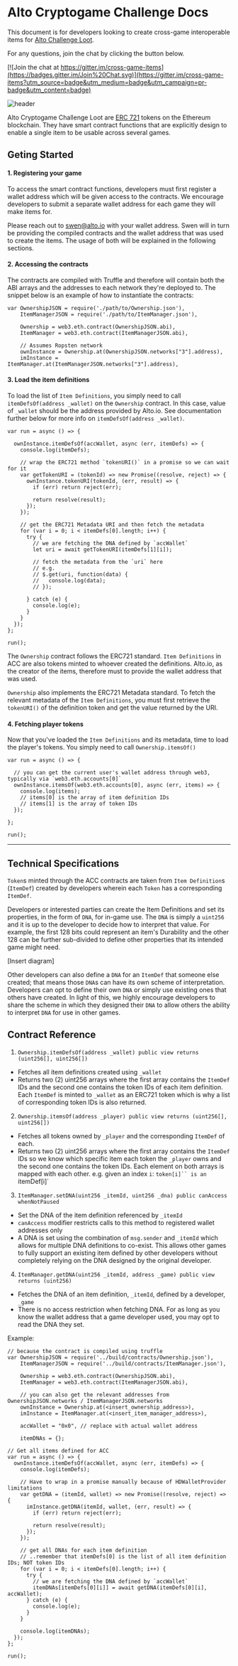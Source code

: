 # Alto Cryptogame Challenge Docs

This document is for developers looking to create cross-game interoperable items for [Alto Challenge Loot](https://loot.alto.io).

For any questions, join the chat by clicking the button below.

[![Join the chat at https://gitter.im/cross-game-items](https://badges.gitter.im/Join%20Chat.svg)](https://gitter.im/cross-game-items?utm_source=badge&utm_medium=badge&utm_campaign=pr-badge&utm_content=badge)

![header](images/showcase.png)

Alto Cryptogame Challenge Loot are [ERC 721](http://erc721.org/) tokens on the Ethereum blockchain. They have smart contract functions that are explicitly design to enable a single item to be usable across several games.

## Geting Started

#### 1. Registering your game

To access the smart contract functions, developers must first register a wallet address which will be given access to the contracts. We encourage developers to submit a separate wallet address for each game they will make items for.

Please reach out to [swen@alto.io](mailto://swen@alto.io) with your wallet address. Swen will in turn be providing the compiled contracts and the wallet address that was used to create the items. The usage of both will be explained in the following sections.

#### 2. Accessing the contracts

The contracts are compiled with Truffle and therefore will contain both the ABI arrays and the addresses to each network they're deployed to. The snippet below is an example of how to instantiate the contracts:

```
var OwnershipJSON = require('./path/to/Ownership.json'),
    ItemManagerJSON = require('./path/to/ItemManager.json'),

    Ownership = web3.eth.contract(OwnershipJSON.abi),
    ItemManager = web3.eth.contract(ItemManagerJSON.abi),

    // Assumes Ropsten network
    ownInstance = Ownership.at(OwnershipJSON.networks["3"].address),
    imInstance = ItemManager.at(ItemManagerJSON.networks["3"].address),
```

#### 3. Load the item definitions

To load the list of `Item Definitions`, you simply need to call `itemDefsOf(address _wallet)` on the `Ownership` contract. In this case, value of `_wallet` should be the address provided by Alto.io. See documentation further below for more info on `itemDefsOf(address _wallet)`.

```
var run = async () => {

  ownInstance.itemDefsOf(accWallet, async (err, itemDefs) => {
    console.log(itemDefs);

    // wrap the ERC721 method `tokenURI()` in a promise so we can wait for it
    var getTokenURI = (tokenId) => new Promise((resolve, reject) => {
      ownInstance.tokenURI(tokenId, (err, result) => {
        if (err) return reject(err);

        return resolve(result);
      });
    });

    // get the ERC721 Metadata URI and then fetch the metadata
    for (var i = 0; i < itemDefs[0].length; i++) {
      try {
        // we are fetching the DNA defined by `accWallet`
        let uri = await getTokenURI(itemDefs[1][i]);

        // fetch the metadata from the `uri` here
        // e.g.
        // $.get(uri, function(data) {
        //   console.log(data);
        // });

      } catch (e) {
        console.log(e);
      }
    }
  });
};

run();
```

The `Ownership` contract follows the ERC721 standard. `Item Definitions` in ACC are also tokens minted to whoever created the definitions. Alto.io, as the creator of the items, therefore must to provide the wallet address that was used.

`Ownership` also implements the ERC721 Metadata standard. To fetch the relevant metadata of the `Item Definitions`, you must first retrieve the `tokenURI()` of the definition token and get the value returned by the URI.

#### 4. Fetching player tokens

Now that you've loaded the `Item Definitions` and its metadata, time to load the player's tokens. You simply need to call `Ownership.itemsOf()`

```
var run = async () => {

  // you can get the current user's wallet address through web3, typically via `web3.eth.accounts[0]`
  ownInstance.itemsOf(web3.eth.accounts[0], async (err, items) => {
    console.log(items);
    // items[0] is the array of item definition IDs
    // items[1] is the array of token IDs
  });

};

run();
```

-----

## Technical Specifications


`Token`s minted through the ACC contracts are taken from `Item Definition`s (`ItemDef`) created by developers wherein each `Token` has a corresponding `ItemDef`.

Developers or interested parties can create the Item Definitions and set its properties, in the form of `DNA`, for in-game use. The `DNA` is simply a `uint256` and it is up to the developer to decide how to interpret that value. For example, the first 128 bits could represent an item's Durability and the other 128 can be further sub-divided to define other properties that its intended game might need.

[Insert diagram]

Other developers can also define a `DNA` for an `ItemDef` that someone else created; that means those `DNA`s can have its own scheme of interpretation. Developers can opt to define their own `DNA` or simply use existing ones that others have created. In light of this, we highly encourage developers to share the scheme in which they designed their `DNA` to allow others the ability to interpret `DNA` for use in other games.

## Contract Reference

1. `Ownership.itemDefsOf(address _wallet) public view returns (uint256[], uint256[])`
  - Fetches all item definitions created using `_wallet`
  - Returns two (2) uint256 arrays where the first array contains the `ItemDef` IDs and the second one contains the token IDs of each item definition. Each `ItemDef` is minted to `_wallet` as an ERC721 token which is why a list of corresponding token IDs is also returned.
2. `Ownership.itemsOf(address _player) public view returns (uint256[], uint256[])`
  - Fetches all tokens owned by `_player` and the corresponding `ItemDef` of each.
  - Returns two (2) uint256 arrays where the first array contains the `ItemDef` IDs so we know which specific item each token the `_player` owns and the second one contains the token IDs. Each element on both arrays is mapped with each other. e.g. given an index `i`: `token[i]`` is an `itemDef[i]`
3. `ItemManager.setDNA(uint256 _itemId, uint256 _dna) public canAccess whenNotPaused`
  - Set the DNA of the item definition referenced by `_itemId`
  - `canAccess` modifier restricts calls to this method to registered wallet addresses only
  - A DNA is set using the combination of `msg.sender` and `_itemId` which allows for multiple DNA definitions to co-exist. This allows other games to fully support an existing item defined by other developers without completely relying on the DNA designed by the original developer.

4. `ItemManager.getDNA(uint256 _itemId, address _game) public view returns (uint256)`
  - Fetches the DNA of an item definition, `_itemId`, defined by a developer, `_game`
  - There is no access restriction when fetching DNA. For as long as you know the wallet address that a game developer used, you may opt to read the DNA they set.

Example:

```
// because the contract is compiled using truffle
var OwnershipJSON = require('../build/contracts/Ownership.json'),
    ItemManagerJSON = require('../build/contracts/ItemManager.json'),

    Ownership = web3.eth.contract(OwnershipJSON.abi),
    ItemManager = web3.eth.contract(ItemManagerJSON.abi),

    // you can also get the relevant addresses from OwnershipJSON.networks / ItemManagerJSON.networks
    ownInstance = Ownership.at(<insert_ownership_address>),
    imInstance = ItemManager.at(<insert_item_manager_address>),

    accWallet = "0x0", // replace with actual wallet address

    itemDNAs = {};

// Get all items defined for ACC
var run = async () => {
  ownInstance.itemDefsOf(accWallet, async (err, itemDefs) => {
    console.log(itemDefs);

    // Have to wrap in a promise manually because of HDWalletProvider limitations
    var getDNA = (itemId, wallet) => new Promise((resolve, reject) => {
      imInstance.getDNA(itemId, wallet, (err, result) => {
        if (err) return reject(err);

        return resolve(result);
      });
    });

    // get all DNAs for each item definition
    // ..remember that itemDefs[0] is the list of all item definition IDs; NOT token IDs
    for (var i = 0; i < itemDefs[0].length; i++) {
      try {
        // we are fetching the DNA defined by `accWallet`
        itemDNAs[itemDefs[0][i]] = await getDNA(itemDefs[0][i], accWallet);
      } catch (e) {
        console.log(e);
      }
    }

    console.log(itemDNAs);
  });
};

run();
```
